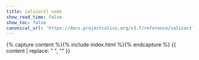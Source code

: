 ```yaml
---
title: calicoctl node
show_read_time: false
show_toc: false
canonical_url: 'https://docs.projectcalico.org/v3.7/reference/calicoctl/commands/node/index'
---
```

{% capture content %}{% include index.html %}{% endcapture %}
{{ content | replace: "    ", "" }}